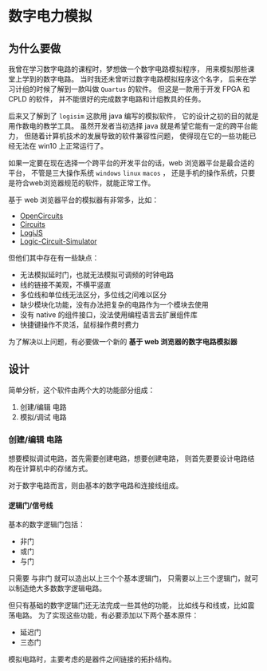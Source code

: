 # 数字电力模拟

## 为什么要做

我曾在学习数字电路的课程时，梦想做一个数字电路模拟程序，
用来模拟那些课堂上学到的数字电路。
当时我还未曾听过数字电路模拟程序这个名字，
后来在学习计组的时候了解到一款叫做 `Quartus` 的软件。
但这是一款用于开发 FPGA 和 CPLD 的软件，
并不能很好的完成数字电路和计组教具的任务。

后来又了解到了 `logisim` 这款用 java 编写的模拟软件，
它的设计之初的目的就是用作数电的教学工具。
虽然开发者当初选择 java 就是希望它能有一定的跨平台能力，
但随着计算机技术的发展导致的软件兼容性问题，
使得现在它的一些功能已经无法在 win10 上正常运行了。

如果一定要在现在选择一个跨平台的开发平台的话，web 浏览器平台是最合适的平台，
不管是三大操作系统 `windows` `linux` `macos` ，
还是手机的操作系统，只要是符合web浏览器规范的软件，就能正常工作。

基于 web 浏览器平台的模拟器有非常多，比如：

- [OpenCircuits](https://github.com/OpenCircuits/OpenCircuits)
- [Circuits](https://github.com/marcielbp/Circuits)
- [LogiJS](https://github.com/SimonBuxx/LogiJS)
- [Logic-Circuit-Simulator](https://github.com/saliherdemk/Logic-Circuit-Simulator)

但他们其中存在有一些缺点：

- 无法模拟延时门，也就无法模拟可调频的时钟电路
- 线的链接不美观，不横平竖直
- 多位线和单位线无法区分，多位线之间难以区分
- 缺少模块化功能，没有办法把复杂的电路作为一个模块去使用
- 没有 native 的组件接口，没法使用编程语言去扩展组件库
- 快捷键操作不灵活，鼠标操作费时费力

为了解决以上问题，有必要做一个新的 **基于 web 浏览器的数字电路模拟器**

## 设计

简单分析，这个软件由两个大的功能部分组成：

1. 创建/编辑 电路
2. 模拟/调试 电路

### 创建/编辑 电路

想要模拟调试电路，首先需要创建电路，想要创建电路，
则首先要要设计电路结构在计算机中的存储方式。

对于数字电路而言，则由基本的数字电路和连接线组成。

#### 逻辑门/信号线

基本的数字逻辑门包括：

- 非门
- 或门
- 与门

只需要 与非门 就可以造出以上三个个基本逻辑门，
只需要以上三个逻辑门，就可以制造绝大多数数字逻辑电路。

但只有基础的数字逻辑门还无法完成一些其他的功能，
比如线与和线或，比如震荡电路。
为了实现这些功能，有必要添加以下两个基本原件：

- 延迟门
- 三态门

模拟电路时，主要考虑的是器件之间链接的拓扑结构。
